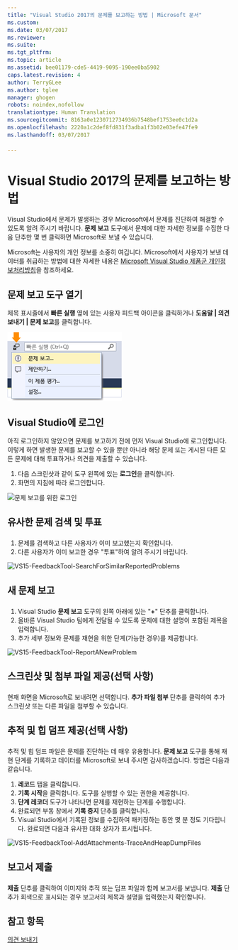 ```yaml
---
title: "Visual Studio 2017의 문제를 보고하는 방법 | Microsoft 문서"
ms.custom: 
ms.date: 03/07/2017
ms.reviewer: 
ms.suite: 
ms.tgt_pltfrm: 
ms.topic: article
ms.assetid: bee01179-cde5-4419-9095-190ee0ba5902
caps.latest.revision: 4
author: TerryGLee
ms.author: tglee
manager: ghogen
robots: noindex,nofollow
translationtype: Human Translation
ms.sourcegitcommit: 8163a0e1230712734936b7548bef1753ee0c1d2a
ms.openlocfilehash: 2220a1c2def8fd831f3adba1f3b02e03efe47fe9
ms.lasthandoff: 03/07/2017

---
```

# <a name="how-to-report-a-problem-with-visual-studio-2017"></a>Visual Studio 2017의 문제를 보고하는 방법
Visual Studio에서 문제가 발생하는 경우 Microsoft에서 문제를 진단하여 해결할 수 있도록 알려 주시기 바랍니다.  **문제 보고** 도구에서 문제에 대한 자세한 정보를 수집한 다음 단추만 몇 번 클릭하면 Microsoft로 보낼 수 있습니다.  

 Microsoft는 사용자의 개인 정보를 소중히 여깁니다. Microsoft에서 사용자가 보낸 데이터를 취급하는 방법에 대한 자세한 내용은 [Microsoft Visual Studio 제품군 개인정보처리방침](https://www.visualstudio.com/en-us/dn948229)을 참조하세요.  

## <a name="open-the-report-a-problem-tool"></a>문제 보고 도구 열기  
 제목 표시줄에서 **빠른 실행** 옆에 있는 사용자 피드백 아이콘을 클릭하거나 **도움말 &#124; 의견 보내기 &#124; 문제 보고**를 클릭합니다.  

 ![문제 보고 메뉴 항목](../ide/media/report-a-problem-menu-item.png "문제 보고 메뉴 항목")  

## <a name="sign-in-to-visual-studio"></a>Visual Studio에 로그인
 아직 로그인하지 않았으면 문제를 보고하기 전에 먼저 Visual Studio에 로그인합니다. 이렇게 하면 발생한 문제를 보고할 수 있을 뿐만 아니라 해당 문제 또는 게시된 다른 모든 문제에 대해 투표하거나 의견을 제출할 수 있습니다.

  1. 다음 스크린샷과 같이 도구 왼쪽에 있는 **로그인**을 클릭합니다.
  2. 화면의 지침에 따라 로그인합니다.

  ![문제 보고를 위한 로그인](~/docs/ide/media/vs2017-report-a-problem-sign-in.png "문제 보고를 위한 로그인")


## <a name="search-and-vote-for-similar-problems"></a>유사한 문제 검색 및 투표  
###  <a name="search_and_vote"></a>  

1.  문제를 검색하고 다른 사용자가 이미 보고했는지 확인합니다.
2.  다른 사용자가 이미 보고한 경우 "투표"하여 알려 주시기 바랍니다.  

  ![VS15-FeedbackTool-SearchForSimilarReportedProblems](~/docs/ide/media/vs2017-report-a-problem-search-and-vote.png "유사한 문제 검색 및 투표")


## <a name="report-a-new-problem"></a>새 문제 보고
###  <a name="report_new_problem"></a>
1.  Visual Studio **문제 보고** 도구의 왼쪽 아래에 있는 "**+**" 단추를 클릭합니다.  
2.  올바른 Visual Studio 팀에게 전달될 수 있도록 문제에 대한 설명이 포함된 제목을 입력합니다.  
3.  추가 세부 정보와 문제를 재현을 위한 단계(가능한 경우)를 제공합니다.  

  ![VS15-FeedbackTool-ReportANewProblem](../ide/media/feedbacktool-reportanewproblem.jpg "새 문제 보고")

## <a name="provide-a-screenshot-and-attachments-optional"></a>스크린샷 및 첨부 파일 제공(선택 사항)
###  <a name="provide_screenshots"></a>
 현재 화면을 Microsoft로 보내려면 선택합니다. **추가 파일 첨부** 단추를 클릭하여 추가 스크린샷 또는 다른 파일을 첨부할 수 있습니다.  

## <a name="provide-a-trace-and-heap-dump-optional"></a>추적 및 힙 덤프 제공(선택 사항)  
###  <a name="provide_a_trace_and_heap_dump"></a>  

추적 및 힙 덤프 파일은 문제를 진단하는 데 매우 유용합니다.   **문제 보고** 도구를 통해 재현 단계를 기록하고 데이터를 Microsoft로 보내 주시면 감사하겠습니다.  방법은 다음과 같습니다.

1.  **레코드** 탭을 클릭합니다.
2.  **기록 시작**을 클릭합니다. 도구를 실행할 수 있는 권한을 제공합니다.
3.  **단계 레코더** 도구가 나타나면 문제를 재현하는 단계를 수행합니다.
4.  완료되면 부동 창에서 **기록 중지** 단추를 클릭합니다.
5.  Visual Studio에서 기록된 정보를 수집하여 패키징하는 동안 몇 분 정도 기다립니다.  완료되면 다음과 유사한 대화 상자가 표시됩니다.   

  ![VS15-FeedbackTool-AddAttachments-TraceAndHeapDumpFiles](../ide/media/feedbacktool-addattachments-traceandheapdumpfiles.jpg "추적 및 힙 덤프 파일 제공")


## <a name="submit-the-report"></a>보고서 제출  
###  <a name="submit_the_report"></a>  
 **제출** 단추를 클릭하여 이미지와 추적 또는 덤프 파일과 함께 보고서를 보냅니다. **제출** 단추가 회색으로 표시되는 경우 보고서의 제목과 설명을 입력했는지 확인합니다.  

## <a name="see-also"></a>참고 항목  
 [의견 보내기](../ide/talk-to-us.md)

